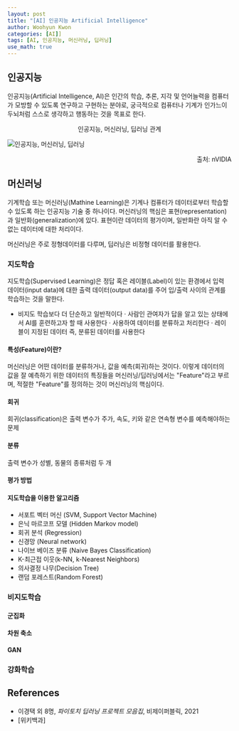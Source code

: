 ```yaml
--- 
layout: post
title: "[AI] 인공지능 Artificial Intelligence"
author: Woohyun Kwon
categories: [AI]]
tags: [AI, 인공지능, 머신러닝, 딥러닝]
use_math: true
---
```


## 인공지능

인공지능(Artificial Intelligence, AI)은 인간의 학습, 추론, 지각 및 언어늘력을 컴퓨터가 모방할 수 있도록 연구하고 구현하는 분야로, 궁극적으로 컴퓨터나 기계가 인가느이 두뇌처럼 스스로 생각하고 행동하는 것을 목표로 한다.

<center>인공지능, 머신러닝, 딥러닝 관계</center>

![인공지능, 머신러닝, 딥러닝](https://cdn.djuices.com/djuices/A-timeline-of-AI-NVIDIA-blog-2016-The-chart-represents-both-a-timeline-and-a-1.jpg)

<div style="text-align: right">
출처: nVIDIA
</div>

## 머신러닝

기계학습 또는 머신러닝(Mathine Learning)은 기계나 컴퓨터가 데이터로부터 학습할 수 있도록 하는 인공지능 기술 중 하나이다. 머신러닝의 핵심은 표현(representation)과 일반화(generalization)에 있다. 표현이란 데이터의 평가이며, 일반화란 아직 알 수 없는 데이터에 대한 처리이다.

머신러닝은 주로 정형데이터를 다루며, 딥러닝은 비정형 데이터를 활용한다.

### 지도학습

지도학습(Supervised Learning)은 정답 혹은 레이블(Label)이 있는 환경에서 입력 데이터(input data)에 대한 출력 데이터(output data)를 주어 입/출력 사이의 관계를 학습하는 것을 말한다.

- 비지도 학습보다 더 단순하고 일반적이다
· 사람인 관여자가 답을 알고 있는 상태에서 AI를 훈련하고자 할 때 사용한다
· 사용하여 데이터를 분류하고 처리한다
· 레이블이 지정된 데이터 즉, 분류된 데이터를 사용한다

#### 특성(Feature)이란?

머신러닝은 어떤 데이터를 분류하거나, 값을 예측(회귀)하는 것이다. 이렇게 데이터의 값을 잘 예측하기 위한 데이터의 특징들을 머신러닝/딥러닝에서는 "Feature"라고 부르며, 적절한 "Feature"를 정의하는 것이 머신러닝의 핵심이다.

#### 회귀

회귀(classification)은 출력 변수가 주가, 속도, 키와 같은 연속형 변수를 예측해야하는 문제

#### 분류

출력 변수가 성별, 동물의 종류처럼 두 개

#### 평가 방법

#### 지도학습을 이용한 알고리즘

- 서포트 벡터 머신 (SVM, Support Vector Machine)
- 은닉 마르코프 모델 (Hidden Markov model)
- 회귀 분석 (Regression)
- 신경망 (Neural network)
- 나이브 베이즈 분류 (Naive Bayes Classification)
- K-최근접 이웃(k-NN, k-Nearest Neighbors)
- 의사결정 나무(Decision Tree)
- 랜덤 포레스트(Random Forest)

### 비지도학습

#### 군집화

#### 차원 축소

#### GAN

### 강화학습

## References

- 이경택 외 8명, *파이토치 딥러닝 프로젝트 모음집*, 비제이퍼블릭, 2021
- [위키백과]